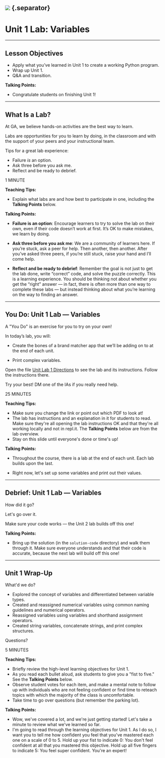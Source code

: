 <!--
title: Unit 1 Lab: Variables
type: Lab
duration: ":30"
creator: Jack Bicknell
-->

## ![](https://s3.amazonaws.com/python-ga/images/GA_Cog_Medium_White_RGB.png)  {.separator}

<h1>Unit 1 Lab: Variables</h1>

<!--

## Overview
This lesson consists of a hands-on lab during which learners will independently create a working Python program. 
You need to introduce the lab, make sure they can access the lab doc, and be available in case of questions. 
At the end, go over the solution (in the `solution-code` folder).

As the next lab builds on this one, make sure students all end with the correct code. 
Send out the solution Python file if needed.

## Learning Objectives
In this lesson, students will:
- Apply what they've learned in Unit 1 to create a working Python program.

## Duration
30 minutes

## Suggested Agenda

| Time | Activity |
| --- | --- |
| 0:00 - 02:00 | Welcome |
| 02:00 - 20:00 | Work Time |
| 20:00 - 30:00 | Q&A + Close |

## Before Class: Preparation
- Before class, complete the lab yourself to ensure you’re familiar with the solution, as well as the various challenges learners might encounter.
- Change the location of the starter code and lab directions.

## In Class: Materials
- Projector
- Internet connection
- Python 3.0
- Lab directions

-->

---

## Lesson Objectives

- Apply what you’ve learned in Unit 1 to create a working Python program.
- Wrap up Unit 1.
- Q&A and transition.

<aside class="notes">

**Talking Points:**

- Congratulate students on finishing Unit 1!

</aside>

---

## What Is a Lab?


At GA, we believe hands-on activities are the best way to learn.

Labs are opportunities for you to learn by doing, in the classroom and with the support of your peers and your 
instructional team.

Tips for a great lab experience:

- Failure _is_ an option.
- Ask three before you ask me.
- Reflect and be ready to debrief.


<aside class="notes">

1 MINUTE

**Teaching Tips:**

- Explain what labs are and how best to participate in one, including the **Talking Points** below.

**Talking Points:**

- **Failure is an option**: Encourage learners to try to solve the lab on their own, even if their code doesn’t 
work at first. It’s OK to make mistakes, we learn by doing.

- **Ask three before you ask me**: We are a community of learners here. If you’re stuck, ask a peer for help. 
Then another, then another. After you’ve asked three peers, if you’re still stuck, raise your hand and I’ll come help.

- **Reflect and be ready to debrief**: Remember the goal is not just to get the lab done, write “correct” code, 
and solve the puzzle correctly. This is a learning experience. You should be thinking not about whether you get the 
“right” answer — in fact, there is often more than one way to complete these labs — but instead thinking about what 
you’re learning on the way to finding an answer.


</aside>

---

## You Do: Unit 1 Lab — Variables

A "You Do" is an exercise for you to try on your own!  

In today’s lab, you will:

- Create the bones of a brand matcher app that we’ll be adding on to at the end of each unit.

- Print complex variables.

Open the file [Unit Lab 1 Directions](unit-lab-1-directions.md) to see the lab and its instructions. 
Follow the instructions there.

Try your best! DM one of the IAs if you really need help.

<aside class="notes">

25 MINUTES

**Teaching Tips:**

- Make sure you change the link or point out which PDF to look at!
- The lab has instructions and an explanation in it for students to read. Make sure they're all opening the 
lab instructions OK and that they're all working locally and not in repl.it. The **Talking Points** below are 
from the lab overview.
- Stay on this slide until everyone's done or time's up!

**Talking Points:**

- Throughout the course, there is a lab at the end of each unit. Each lab builds upon the last.

- Right now, let's set up some variables and print out their values.

</aside>

---

## Debrief: Unit 1 Lab — Variables

How did it go?

Let's go over it.

Make sure your code works — the Unit 2 lab builds off this one!

<aside class="notes">

**Talking Points:**

- Bring up the solution (in the `solution-code` directory) and walk them through it. Make sure everyone 
understands and that their code is accurate, because the next lab will build off this one!

</aside>

---

## Unit 1 Wrap-Up

What'd we do?

- Explored the concept of variables and differentiated between variable types.
- Created and reassigned numerical variables using common naming guidelines and numerical operators.
- Reassigned variables using variables and shorthand assignment operators.
- Created string variables, concatenate strings, and print complex structures.

Questions?

<aside class="notes">

5 MINUTES

**Teaching Tips:**
- Briefly review the high-level learning objectives for Unit 1.
- As you read each bullet aloud, ask students to give you a "fist to five." See the **Talking Points** below.
- Observe student votes for each item, and make a mental note to follow up with individuals who are not feeling 
confident or find time to reteach topics with which the majority of the class is uncomfortable.
- Take time to go over questions (but remember the parking lot).

**Talking Points:**
- Wow, we've covered a lot, and we're just getting started! Let's take a minute to review what we've learned so far.
- I'm going to read through the learning objectives for Unit 1. As I do so, I want you to tell me how confident 
you feel that you've mastered each one on a scale of 0 to 5. Hold up your fist to indicate 0: You don't feel 
confident at all that you mastered this objective. Hold up all five fingers to indicate 5: You feel super confident. 
You're an expert!
</aside>
